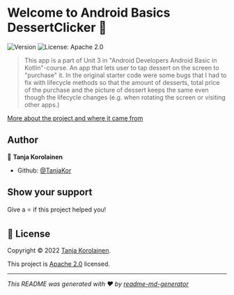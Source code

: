 # Welcome to Android Basics DessertClicker 👋
![Version](https://img.shields.io/badge/version-1.0-blue.svg?cacheSeconds=2592000)
![License: Apache 2.0](https://img.shields.io/badge/License-Apache2.0-yellow.svg)

> This app is a part of Unit 3 in "Android Developers Android Basic in Kotlin"-course. An app that lets user to tap dessert on the screen to "purchase" it. In the original starter code  were some bugs that I had to fix with lifecycle methods so that the amount of desserts, total price of the purchase and the picture of dessert keeps the same even though the lifecycle changes (e.g. when rotating the screen or visiting other apps.)

 [More about the project and where it came from](https://developer.android.com/codelabs/basic-android-kotlin-training-activity-lifecycle?continue=https%3A%2F%2Fdeveloper.android.com%2Fcourses%2Fpathways%2Fandroid-basics-kotlin-unit-3-pathway-1%23codelab-https%3A%2F%2Fdeveloper.android.com%2Fcodelabs%2Fbasic-android-kotlin-training-activity-lifecycle#0)

## Author

👤 **Tanja Korolainen**

* Github: [@TanjaKor](https://github.com/TanjaKor)

## Show your support

Give a ⭐️ if this project helped you!


## 📝 License

Copyright © 2022 [Tanja Korolainen](https://github.com/TanjaKor).

This project is [Apache 2.0](https://github.com/TanjaKor/android-basics-harkat/blob/main/DessertApp/LICENSE)  licensed.

***
_This README was generated with ❤️ by [readme-md-generator](https://github.com/kefranabg/readme-md-generator)_